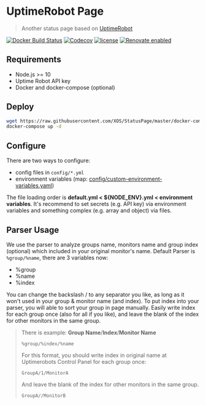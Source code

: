 # UptimeRobot Page

> Another status page based on [UptimeRobot](https://uptimerobot.com/)

[![Docker Build Status](https://img.shields.io/docker/build/XOS/StatusPage.svg.svg?style=flat-square)](https://hub.docker.com/r/nangle/status-page/)
[![Codecov](https://img.shields.io/codecov/c/github/XOS/StatusPage.svg?style=flat-square)](https://codecov.io/gh/XOS/StatusPage)
[![license](https://img.shields.io/github/license/XOS/StatusPage.svg?style=flat-square)](https://github.com/XOS/StatusPage/blob/master/LICENSE)
[![Renovate enabled](https://img.shields.io/badge/renovate-enabled-brightgreen.svg?style=flat-square)](https://renovateapp.com/)


## Requirements

* Node.js >= 10
* Uptime Robot API key
* Docker and docker-compose (optional)

## Deploy

```bash
wget https://raw.githubusercontent.com/XOS/StatusPage/master/docker-compose.yml
docker-compose up -d
```

## Configure

There are two ways to configure:
* config files in `config/*.yml`
* environment variables (map: [config/custom-environment-variables.yaml](config/custom-environment-variables.yaml))

The file loading order is **default.yml < ${NODE_ENV}.yml < environment variables**.
It's recommend to set secrets (e.g. API key) via environment variables and something complex (e.g. array and object) via files.

## Parser Usage

We use the parser to analyze groups name, monitors name and group index (optional) which included in your original monitor's name. 
Default Parser is `%group/%name`, there are 3 variables now: 
  - %group
  - %name
  - %index 

You can change the backslash / to any separator you like, as long as it won't used in your group & monitor name (and index). 
To put index into your parser, you will able to sort your group in page manually. Easily write index for each group once (also for all if you like), and leave the blank of the index for other monitors in the same group.

> There is example:
> **Group Name**/**Index**/**Monitor Name**
> ```
> %group/%index/%name
> ```
> For this format, you should write index in original name at Uptimerobots Control Panel for each group once:
> ```
> GroupA/1/MonitorA
> ```
> And leave the blank of the index for other monitors in the same group.
> ```
> GroupA//MonitorB
> ```

